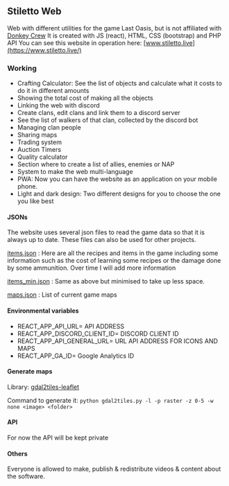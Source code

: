 ## Stiletto Web

Web with different utilities for the game Last Oasis, but is not affiliated with [Donkey Crew](https://www.donkey.team/)
It is created with JS (react), HTML, CSS (bootstrap) and PHP API
You can see this website in operation here: [www.stiletto.live](https://www.stiletto.live/)

### Working

- Crafting Calculator: See the list of objects and calculate what it costs to do it in different amounts
- Showing the total cost of making all the objects
- Linking the web with discord
- Create clans, edit clans and link them to a discord server
- See the list of walkers of that clan, collected by the discord bot
- Managing clan people
- Sharing maps
- Trading system
- Auction Timers
- Quality calculator
- Section where to create a list of allies, enemies or NAP
- System to make the web multi-language
- PWA: Now you can have the website as an application on your mobile phone.
- Light and dark design: Two different designs for you to choose the one you like best

#### JSONs

The website uses several json files to read the game data so that it is always up to date. These files can also be used for other projects.

[items.json](https://github.com/dm94/stiletto-web/blob/master/public/json/items.json) : Here are all the recipes and items in the game including some information such as the cost of learning some recipes or the damage done by some ammunition. Over time I will add more information

[items_min.json](https://github.com/dm94/stiletto-web/blob/master/public/json/items_min.json) : Same as above but minimised to take up less space.

[maps.json](https://github.com/dm94/stiletto-web/blob/master/public/json/maps.json) : List of current game maps

#### Environmental variables

- REACT_APP_API_URL= API ADDRESS
- REACT_APP_DISCORD_CLIENT_ID= DISCORD CLIENT ID
- REACT_APP_API_GENERAL_URL= URL API ADDRESS FOR ICONS AND MAPS
- REACT_APP_GA_ID= Google Analytics ID

#### Generate maps

Library: [gdal2tiles-leaflet](https://github.com/commenthol/gdal2tiles-leaflet)

Command to generate it:
`python gdal2tiles.py -l -p raster -z 0-5 -w none <image> <folder>`

#### API

For now the API will be kept private

#### Others

Everyone is allowed to make, publish & redistribute videos & content about the software.
